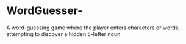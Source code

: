 # WordGuesser-
A word-guessing game where the player enters characters or words, attempting to discover a hidden 5-letter noun


